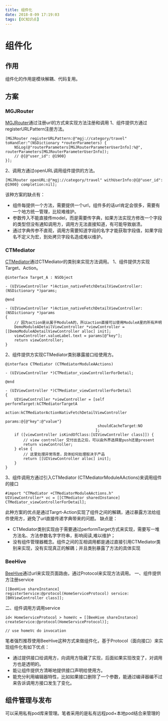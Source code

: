 ```yaml
---
title: 组件化
date: 2018-8-09 17:19:03
tags: [OC知识点]
---
```

<meta name="referrer" content="no-referrer"/>

# 组件化

## 作用

组件化的作用是模块解耦、代码复用。

## 方案

### MGJRouter

[MGJRouter](https://github.com/meili/MGJRouter)通过注册url的方式来实现方法注册和调用
1、组件提供方通过registerURLPattern注册方法。

```
[MGJRouter registerURLPattern:@"mgj://category/travel" toHandler:^(NSDictionary *routerParameters) {
    NSLog(@"routerParameters[MGJRouterParameterUserInfo]:%@", routerParameters[MGJRouterParameterUserInfo]);
    // @{@"user_id": @1900}
}];

```

2、调用方通过openURL调用组件提供的方法。

```
[MGJRouter openURL:@"mgj://category/travel" withUserInfo:@{@"user_id": @1900} completion:nil];

```

该种方案的缺点有：

*   组件每提供一个方法，需要提供一个url，组件多的话url肯定会很多，需要有一个地方统一管理，比较难维护。
*   参数传入不能直接传model，而是需要传字典，如果方法实现方修改一个字段的类型但没有通知调用方，调用方无法直接知道，有可能导致崩溃。
*   通过字典传参不直观，调用方需要知道字段的名字才能获取字段值，如果字段名不定义为宏，到处拷贝字段名造成难以维护。

### CTMediator

[CTMediator](https://github.com/casatwy/CTMediator)通过CTMediator的类别来实现方法调用。
1、组件提供方实现Target、Action。

```
@interface Target_A : NSObject

- (UIViewController *)Action_nativeFetchDetailViewController:(NSDictionary *)params;

@end

- (UIViewController *)Action_nativeFetchDetailViewController:(NSDictionary *)params
{
    // 因为action是从属于ModuleA的，所以action直接可以使用ModuleA里的所有声明
    DemoModuleADetailViewController *viewController = [[DemoModuleADetailViewController alloc] init];
    viewController.valueLabel.text = params[@"key"];
    return viewController;
}

```

2、组件提供方实现CTMediator类别暴露接口给使用方。

```
@interface CTMediator (CTMediatorModuleAActions)

- (UIViewController *)CTMediator_viewControllerForDetail;

@end

- (UIViewController *)CTMediator_viewControllerForDetail
{
    UIViewController *viewController = [self performTarget:kCTMediatorTargetA
                                                    action:kCTMediatorActionNativFetchDetailViewController
                                                    params:@{@"key":@"value"}
                                         shouldCacheTarget:NO
                                        ];
    if ([viewController isKindOfClass:[UIViewController class]]) {
        // view controller 交付出去之后，可以由外界选择是push还是present
        return viewController;
    } else {
        // 这里处理异常场景，具体如何处理取决于产品
        return [[UIViewController alloc] init];
    }
}

```

3、组件调用方通过引入CTMediator (CTMediatorModuleAActions)来调用组件的接口

```
#import "CTMediator +CTMediatorModuleAActions.h"
UIViewController* vc = [[CTMediator sharedInstance] CTMediator_viewControllerForDetail];

```

此种方案的优点是通过Targrt-Action实现了组件之间的解耦，通过暴露方法给组件使用方，避免了url直接传递字典带来的问题。
缺点是：

*   CTMediator类别实现由于需要通过performTarget方式来实现，需要写一堆方法名、方法参数名字字符串，影响阅读,难以维护；
*   没有组件管理器概念。组件之间的互相调用都是通过直接引用CTMediator类别来实现，没有实现真正的解耦；并且类别暴露了方法的具体实现

### BeeHive

[BeeHive](https://github.com/alibaba/BeeHive)通过url来实现页面路由，通过Protocol来实现方法调用。
一、组件提供方注册service

```
[[BeeHive shareInstance] registerService:@protocol(HomeServiceProtocol) service:[BHViewController class]];

```

二、组件调用方调用service

```
id< HomeServiceProtocol > homeVc = [[BeeHive shareInstance] createService:@protocol(HomeServiceProtocol)];

// use homeVc do invocation

```

笔者强烈推荐使用BeeHive这种方式来做组件化，基于Protocol（面向接口）来实现组件化有如下优点：

*   通过提供接口给调用方，向调用方隐藏了实现，后面如果实现改变了，对调用方也是透明的。
*   能让组件提供方清晰地提供接口声明给使用方。
*   能充分利用编辑器特性，比如如果接口删除了一个参数，能通过编译器编不过来告诉调用方接口发生了变化。

## 组件管理与发布

可以采用私有pod库来管理。笔者采用的是私有远程pod+本地pod结合来管理的


